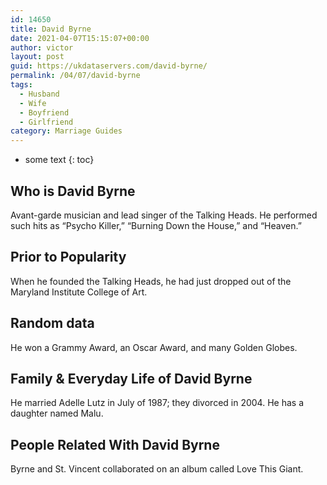 ```yaml
---
id: 14650
title: David Byrne
date: 2021-04-07T15:15:07+00:00
author: victor
layout: post
guid: https://ukdataservers.com/david-byrne/
permalink: /04/07/david-byrne
tags:
  - Husband
  - Wife
  - Boyfriend
  - Girlfriend
category: Marriage Guides
---
```


* some text
{: toc}


## Who is David Byrne



Avant-garde musician and lead singer of the Talking Heads. He performed such hits as &#8220;Psycho Killer,&#8221; &#8220;Burning Down the House,&#8221; and &#8220;Heaven.&#8221;

                
                
                
## Prior to Popularity



When he founded the Talking Heads, he had just dropped out of the Maryland Institute College of Art.

                
                
                
## Random data



He won a Grammy Award, an Oscar Award, and many Golden Globes.

                
                
                
## Family & Everyday Life of David Byrne



He married Adelle Lutz in July of 1987; they divorced in 2004. He has a daughter named Malu.

                
                
                
## People Related With David Byrne



Byrne and St. Vincent collaborated on an album called Love This Giant.

                
              
            
          
          
          